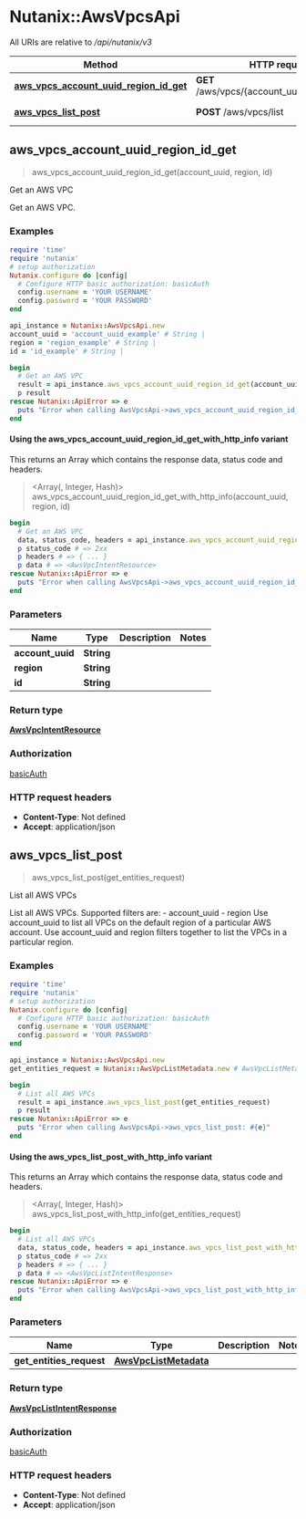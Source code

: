 # Nutanix::AwsVpcsApi

All URIs are relative to */api/nutanix/v3*

| Method | HTTP request | Description |
| ------ | ------------ | ----------- |
| [**aws_vpcs_account_uuid_region_id_get**](AwsVpcsApi.md#aws_vpcs_account_uuid_region_id_get) | **GET** /aws/vpcs/{account_uuid}/{region}/{id} | Get an AWS VPC |
| [**aws_vpcs_list_post**](AwsVpcsApi.md#aws_vpcs_list_post) | **POST** /aws/vpcs/list | List all AWS VPCs |


## aws_vpcs_account_uuid_region_id_get

> <AwsVpcIntentResource> aws_vpcs_account_uuid_region_id_get(account_uuid, region, id)

Get an AWS VPC

Get an AWS VPC.

### Examples

```ruby
require 'time'
require 'nutanix'
# setup authorization
Nutanix.configure do |config|
  # Configure HTTP basic authorization: basicAuth
  config.username = 'YOUR USERNAME'
  config.password = 'YOUR PASSWORD'
end

api_instance = Nutanix::AwsVpcsApi.new
account_uuid = 'account_uuid_example' # String | 
region = 'region_example' # String | 
id = 'id_example' # String | 

begin
  # Get an AWS VPC
  result = api_instance.aws_vpcs_account_uuid_region_id_get(account_uuid, region, id)
  p result
rescue Nutanix::ApiError => e
  puts "Error when calling AwsVpcsApi->aws_vpcs_account_uuid_region_id_get: #{e}"
end
```

#### Using the aws_vpcs_account_uuid_region_id_get_with_http_info variant

This returns an Array which contains the response data, status code and headers.

> <Array(<AwsVpcIntentResource>, Integer, Hash)> aws_vpcs_account_uuid_region_id_get_with_http_info(account_uuid, region, id)

```ruby
begin
  # Get an AWS VPC
  data, status_code, headers = api_instance.aws_vpcs_account_uuid_region_id_get_with_http_info(account_uuid, region, id)
  p status_code # => 2xx
  p headers # => { ... }
  p data # => <AwsVpcIntentResource>
rescue Nutanix::ApiError => e
  puts "Error when calling AwsVpcsApi->aws_vpcs_account_uuid_region_id_get_with_http_info: #{e}"
end
```

### Parameters

| Name | Type | Description | Notes |
| ---- | ---- | ----------- | ----- |
| **account_uuid** | **String** |  |  |
| **region** | **String** |  |  |
| **id** | **String** |  |  |

### Return type

[**AwsVpcIntentResource**](AwsVpcIntentResource.md)

### Authorization

[basicAuth](../README.md#basicAuth)

### HTTP request headers

- **Content-Type**: Not defined
- **Accept**: application/json


## aws_vpcs_list_post

> <AwsVpcListIntentResponse> aws_vpcs_list_post(get_entities_request)

List all AWS VPCs

List all AWS VPCs. Supported filters are: - account_uuid - region Use account_uuid to list all VPCs on the default region of a particular AWS account. Use account_uuid and region filters together to list the VPCs in a particular region. 

### Examples

```ruby
require 'time'
require 'nutanix'
# setup authorization
Nutanix.configure do |config|
  # Configure HTTP basic authorization: basicAuth
  config.username = 'YOUR USERNAME'
  config.password = 'YOUR PASSWORD'
end

api_instance = Nutanix::AwsVpcsApi.new
get_entities_request = Nutanix::AwsVpcListMetadata.new # AwsVpcListMetadata | 

begin
  # List all AWS VPCs
  result = api_instance.aws_vpcs_list_post(get_entities_request)
  p result
rescue Nutanix::ApiError => e
  puts "Error when calling AwsVpcsApi->aws_vpcs_list_post: #{e}"
end
```

#### Using the aws_vpcs_list_post_with_http_info variant

This returns an Array which contains the response data, status code and headers.

> <Array(<AwsVpcListIntentResponse>, Integer, Hash)> aws_vpcs_list_post_with_http_info(get_entities_request)

```ruby
begin
  # List all AWS VPCs
  data, status_code, headers = api_instance.aws_vpcs_list_post_with_http_info(get_entities_request)
  p status_code # => 2xx
  p headers # => { ... }
  p data # => <AwsVpcListIntentResponse>
rescue Nutanix::ApiError => e
  puts "Error when calling AwsVpcsApi->aws_vpcs_list_post_with_http_info: #{e}"
end
```

### Parameters

| Name | Type | Description | Notes |
| ---- | ---- | ----------- | ----- |
| **get_entities_request** | [**AwsVpcListMetadata**](AwsVpcListMetadata.md) |  |  |

### Return type

[**AwsVpcListIntentResponse**](AwsVpcListIntentResponse.md)

### Authorization

[basicAuth](../README.md#basicAuth)

### HTTP request headers

- **Content-Type**: Not defined
- **Accept**: application/json

